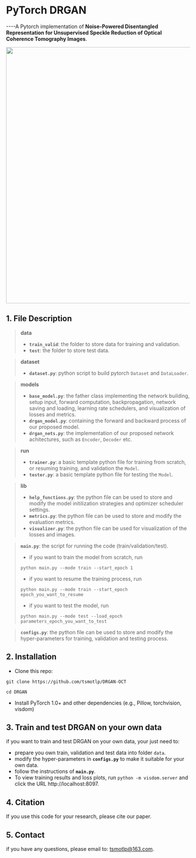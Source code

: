 # PyTorch DRGAN
----A Pytorch implementation of **Noise-Powered Disentangled Representation for Unsupervised Speckle Reduction of Optical Coherence Tomography Images**.

<div align=center><img src="https://github.com/tsmotlp/DRGAN/blob/main/images/Fig1.png" width="700px"/></div>

## 1. File Description
> **data**
> * **`train_valid`**: the folder to store data for training and validation.
> * **`test`**: the folder to store test data.

> **dataset**
> * **`dataset.py`**: python script to build pytorch `Dataset` and `DataLoader`.

> **models**
> * **`base_model.py`**: the father class implementing the network building, setup input, forward computation, backpropagation, network saving and loading, learning rate schedulers, and visualization of losses and metrics.
> * **`drgan_model.py`**: containing the forward and backward process of our proposed model.
> * **`drgan_nets.py`**: the implementation of our proposed network achitectures, such as `Encoder`, `Decoder` etc.

> **run**
> * **`trainer.py`**: a basic template python file for training from scratch, or resuming training, and validation the `Model`.
> * **`tester.py`**: a basic template python file for testing the `Model`.

> **lib**
> * **`help_functions.py`**: the python file can be used to store and modify the model initilization strategies and optimizer scheduler settings.
> * **`metrics.py`**: the python file can be used to store and modify the evaluation metrics.
> * **`visualizer.py`**: the python file can be used for visualization of the losses and images.

> **`main.py`**: the script for running the code (train/validation/test).
> * if you want to train the model from scratch, run 
> ```
> python main.py --mode train --start_epoch 1
> ``` 
> * if you want to resume the training process, run 
> ```
> python main.py --mode train --start_epoch epoch_you_want_to_resume
> ``` 
> * if you want to test the model, run 
> ```
> python main.py --mode test --load_epoch parameters_epoch_you_want_to_test
> ``` 

> **`configs.py`**: the python file can be used to store and modify the hyper-parameters for training, validation and testing process.

## 2. Installation
* Clone this repo:
```
git clone https://github.com/tsmotlp/DRGAN-OCT

cd DRGAN
```
* Install PyTorch 1.0+ and other dependencies (e.g., Pillow, torchvision, visdom)

## 3. Train and test DRGAN on your own data
if you want to train and test DRGAN on your own data, your just need to:
* prepare you own train, validation and test data into folder `data`.
* modify the hyper-parameters in **`configs.py`** to make it suitable for your own data.
* follow the instructions of **`main.py`**.
* To view training results and loss plots, run `python -m visdom.server` and click the URL http://localhost:8097.

## 4. Citation
If you use this code for your research, please cite our paper.

## 5. Contact
if you have any questions, please email to: tsmotlp@163.com.
